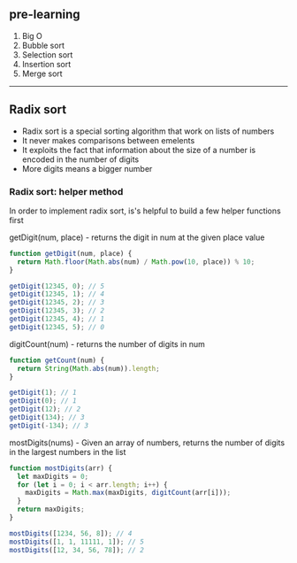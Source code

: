 ## pre-learning

1. Big O
2. Bubble sort
3. Selection sort
4. Insertion sort
5. Merge sort

---

## Radix sort

- Radix sort is a special sorting algorithm that work on lists of numbers
- It never makes comparisons between emelents
- It exploits the fact that information about the size of a number is encoded in the number of digits
- More digits means a bigger number

### Radix sort: helper method

In order to implement radix sort, is's helpful to build a few helper functions first

getDigit(num, place) - returns the digit in num at the given place value

```js
function getDigit(num, place) {
  return Math.floor(Math.abs(num) / Math.pow(10, place)) % 10;
}

getDigit(12345, 0); // 5
getDigit(12345, 1); // 4
getDigit(12345, 2); // 3
getDigit(12345, 3); // 2
getDigit(12345, 4); // 1
getDigit(12345, 5); // 0
```

digitCount(num) - returns the number of digits in num

```js
function getCount(num) {
  return String(Math.abs(num)).length;
}

getDigit(1); // 1
getDigit(0); // 1
getDigit(12); // 2
getDigit(134); // 3
getDigit(-134); // 3
```

mostDigits(nums) - Given an array of numbers, returns the number of digits in the largest numbers in the list

```js
function mostDigits(arr) {
  let maxDigits = 0;
  for (let i = 0; i < arr.length; i++) {
    maxDigits = Math.max(maxDigits, digitCount(arr[i]));
  }
  return maxDigits;
}

mostDigits([1234, 56, 8]); // 4
mostDigits([1, 1, 11111, 1]); // 5
mostDigits([12, 34, 56, 78]); // 2
```
